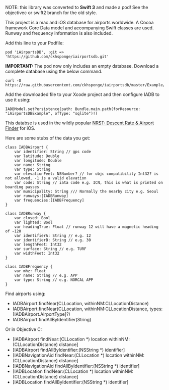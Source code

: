 NOTE: this library was converted to **Swift 3** and made a pod! See the objectivec or swift2 branch for the old style.

This project is a mac and iOS database for airports worldwide. A Cocoa framework Core Data model and accompanying Swift classes are used. Runway and frequency information is also included.

Add this line to your Podfile:
```
pod 'iAirportsDB', :git => 'https://github.com/ckhsponge/iairportsdb.git'
```
**IMPORTANT:** The pod now only includes an empty database. Download a complete database using the below command.
```
curl -O https://raw.githubusercontent.com/ckhsponge/iairportsdb/master/Example/data/iAirportsDBExample.sqlite
```
Add the downloaded file to your Xcode project and then configure IADB to use it using:
```
IADBModel.setPersistence(path: Bundle.main.path(forResource: "iAirportsDBExample", ofType: "sqlite")!)
```

This databse is used in the wildly popular [NRST: Descent Rate & Airport Finder](https://itunes.apple.com/us/app/nrst-descent-rate-airport/id828514590?ls=1&mt=8) for iOS.

Here are some stubs of the data you get:
```
class IADBAirport {
    var identifier: String // gps code
    var latitude: Double
    var longitude: Double
    var name: String
    var type: String
    var elevationFeet: NSNumber? // for objc compatibility Int32? is not allowed, -1 is a valid elevation
    var code: String // iata code e.g. ICN, this is what is printed on boarding passes
    var municipality: String /// Normally the nearby city e.g. Seoul
    var runways:[IADBRunway]
    var frequencies:[IADBFrequency]
}

class IADBRunway {
    var closed: Bool
    var lighted: Bool
    var headingTrue: Float // runway 12 will have a magnetic heading of ~120
    var identifierA: String // e.g. 12
    var identifierB: String // e.g. 30
    var lengthFeet: Int32
    var surface: String // e.g. TURF
    var widthFeet: Int32
}

class IADBFrequency {
    var mhz: Float
    var name: String // e.g. APP
    var type: String // e.g. NORCAL APP
}
```

Find airports using:
* IADBAirport.findNear(CLLocation, withinNM:CLLocationDistance)
* IADBAirport.findNear(CLLocation, withinNM:CLLocationDistance, types:[IADBAirport.AirportType]?)
* IADBAirport.findAllByIdentifier(String)

Or in Objective C:
* [IADBAirport findNear:(CLLocation *) location withinNM:(CLLocationDistance) distance]
* [IADBAirport findAllByIdentifier:(NSString *) identifier]
* [IADBNavigationAid findNear:(CLLocation *) location withinNM:(CLLocationDistance) distance]
* [IADBNavigationAid findAllByIdentifier:(NSString *) identifier]
* [IADBLocation findNear:(CLLocation *) location withinNM:(CLLocationDistance) distance]
* [IADBLocation findAllByIdentifier:(NSString *) identifier]


